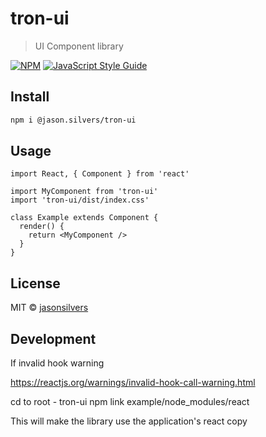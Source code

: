 # tron-ui

> UI Component library

[![NPM](https://img.shields.io/npm/v/tron-ui.svg)](https://www.npmjs.com/package/@jason.silvers/tron-ui) [![JavaScript Style Guide](https://img.shields.io/badge/code_style-standard-brightgreen.svg)](https://standardjs.com)

## Install

```bash
npm i @jason.silvers/tron-ui
```

## Usage

```tsx
import React, { Component } from 'react'

import MyComponent from 'tron-ui'
import 'tron-ui/dist/index.css'

class Example extends Component {
  render() {
    return <MyComponent />
  }
}
```

## License

MIT © [jasonsilvers](https://github.com/jasonsilvers)

## Development

If invalid hook warning 

https://reactjs.org/warnings/invalid-hook-call-warning.html

cd to root - tron-ui
npm link example/node_modules/react

This will make the library use the application's react copy
